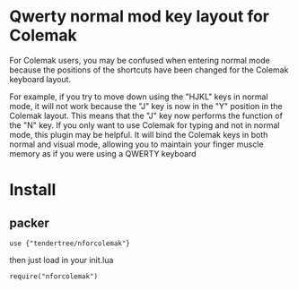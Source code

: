 Qwerty normal mod key layout for Colemak
===========
For Colemak users, you may be confused when entering normal mode because the positions of the shortcuts have been changed for the Colemak keyboard layout. 

For example, if you try to move down using the "HJKL" keys in normal mode, it will not work because the "J" key is now in the "Y" position in the Colemak layout. This means that the "J" key now performs the function of the "N" key. If you only want to use Colemak for typing and not in normal mode, this plugin may be helpful. 
It will bind the Colemak keys in both normal and visual mode, allowing you to maintain your finger muscle memory as if you were using a QWERTY keyboard

Install
=======
packer
------
```
use {"tendertree/nforcolemak"}
```
then just load in your init.lua 
```
require("nforcolemak")
```



